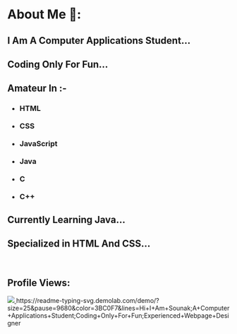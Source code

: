 
<html>
  <head>
    
  </head>
  <body>
    <h1> About Me 📇: </h1>
    <h2>I Am A Computer Applications Student...</h2>
<h2> Coding Only For Fun...</h2>
    <h2>Amateur In :-</h2>
<h3>
    <ul>
      <li>HTML</li>
<br>
      <li>CSS</li>
<br>
      <li>JavaScript</li>
<br>
      <li>Java</li>
<br>
      <li>C</li>
<br>
      <li>C++</li>
    </ul>
</h3>
    <h2>Currently Learning Java...</h2>
    <h2>Specialized in HTML And CSS...</h2>
<br>
<h2>Profile Views:</h2>
<a href="https://visitcount.itsvg.in">
  <img src="https://visitcount.itsvg.in/api?id=sounaksarbadhikary&label=156&color=1&icon=0&pretty=false" />
</a>
https://readme-typing-svg.demolab.com/demo/?size=25&pause=9680&color=3BC0F7&lines=Hi+I+Am+Sounak;A+Computer+Applications+Student;Coding+Only+For+Fun;Experienced+Webpage+Designer
  </body>
</html>

<!---
sounaksarbadhikary/sounaksarbadhikary is a ✨ special ✨ repository because its `README.md` (this file) appears on your GitHub profile.
You can click the Preview link to take a look at your changes.
--->
